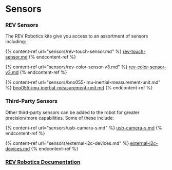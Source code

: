 # Sensors

### REV Sensors

The REV Robotics kits give you access to an assortment of sensors including:

{% content-ref url="sensors/rev-touch-sensor.md" %}
[rev-touch-sensor.md](sensors/rev-touch-sensor.md)
{% endcontent-ref %}

{% content-ref url="sensors/rev-color-sensor-v3.md" %}
[rev-color-sensor-v3.md](sensors/rev-color-sensor-v3.md)
{% endcontent-ref %}

{% content-ref url="sensors/bno055-imu-inertial-measurement-unit.md" %}
[bno055-imu-inertial-measurement-unit.md](sensors/bno055-imu-inertial-measurement-unit.md)
{% endcontent-ref %}

### Third-Party Sensors

Other third-party sensors can be added to the robot for greater precision/more capabilities. Some of these include:

{% content-ref url="sensors/usb-camera-s.md" %}
[usb-camera-s.md](sensors/usb-camera-s.md)
{% endcontent-ref %}

{% content-ref url="sensors/external-i2c-devices.md" %}
[external-i2c-devices.md](sensors/external-i2c-devices.md)
{% endcontent-ref %}

### [REV Robotics Documentation](https://docs.revrobotics.com/docs/rev-duo#sensors)
